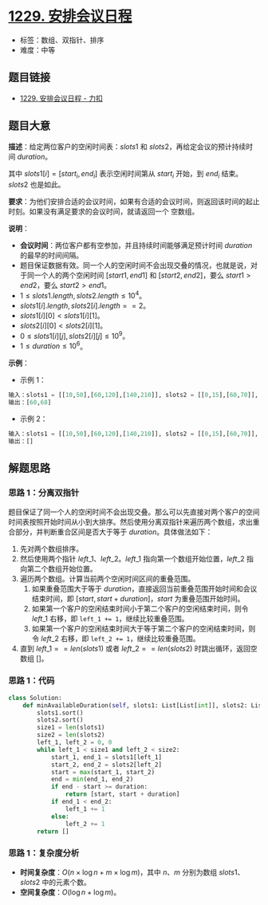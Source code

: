 # [1229. 安排会议日程](https://leetcode.cn/problems/meeting-scheduler/)

- 标签：数组、双指针、排序
- 难度：中等

## 题目链接

- [1229. 安排会议日程 - 力扣](https://leetcode.cn/problems/meeting-scheduler/)

## 题目大意

**描述**：给定两位客户的空闲时间表：$slots1$ 和 $slots2$，再给定会议的预计持续时间 $duration$。

其中 $slots1[i] = [start_i, end_i]$ 表示空闲时间第从 $start_i$ 开始，到 $end_i$ 结束。$slots2$ 也是如此。

**要求**：为他们安排合适的会议时间，如果有合适的会议时间，则返回该时间的起止时刻。如果没有满足要求的会议时间，就请返回一个 空数组。

**说明**：

- **会议时间**：两位客户都有空参加，并且持续时间能够满足预计时间 $duration$ 的最早的时间间隔。
- 题目保证数据有效。同一个人的空闲时间不会出现交叠的情况，也就是说，对于同一个人的两个空闲时间 $[start1, end1]$ 和 $[start2, end2]$，要么 $start1 > end2$，要么 $start2 > end1$。
- $1 \le slots1.length, slots2.length \le 10^4$。
- $slots1[i].length, slots2[i].length == 2$。
- $slots1[i][0] < slots1[i][1]$。
- $slots2[i][0] < slots2[i][1]$。
- $0 \le slots1[i][j], slots2[i][j] \le 10^9$。
- $1 \le duration \le 10^6$。

**示例**：

- 示例 1：

```python
输入：slots1 = [[10,50],[60,120],[140,210]], slots2 = [[0,15],[60,70]], duration = 8
输出：[60,68]
```

- 示例 2：

```python
输入：slots1 = [[10,50],[60,120],[140,210]], slots2 = [[0,15],[60,70]], duration = 12
输出：[]
```

## 解题思路

### 思路 1：分离双指针

题目保证了同一个人的空闲时间不会出现交叠。那么可以先直接对两个客户的空间时间表按照开始时间从小到大排序。然后使用分离双指针来遍历两个数组，求出重合部分，并判断重合区间是否大于等于 $duration$。具体做法如下：

1. 先对两个数组排序。
2. 然后使用两个指针 $left\_1$、$left\_2$。$left\_1$ 指向第一个数组开始位置，$left\_2$ 指向第二个数组开始位置。
3. 遍历两个数组。计算当前两个空闲时间区间的重叠范围。
   1. 如果重叠范围大于等于 $duration$，直接返回当前重叠范围开始时间和会议结束时间，即 $[start, start + duration]$，$start$ 为重叠范围开始时间。
   2. 如果第一个客户的空闲结束时间小于第二个客户的空闲结束时间，则令 $left\_1$ 右移，即 `left_1 += 1`，继续比较重叠范围。
   3. 如果第一个客户的空闲结束时间大于等于第二个客户的空闲结束时间，则令 $left\_2$ 右移，即 `left_2 += 1`，继续比较重叠范围。
4. 直到 $left\_1 == len(slots1)$ 或者 $left\_2 == len(slots2)$ 时跳出循环，返回空数组 $[]$。

### 思路 1：代码

```python
class Solution:
    def minAvailableDuration(self, slots1: List[List[int]], slots2: List[List[int]], duration: int) -> List[int]:
        slots1.sort()
        slots2.sort()
        size1 = len(slots1)
        size2 = len(slots2)
        left_1, left_2 = 0, 0
        while left_1 < size1 and left_2 < size2:
            start_1, end_1 = slots1[left_1]
            start_2, end_2 = slots2[left_2]
            start = max(start_1, start_2)
            end = min(end_1, end_2)
            if end - start >= duration:
                return [start, start + duration]
            if end_1 < end_2:
                left_1 += 1
            else:
                left_2 += 1
        return []
```

### 思路 1：复杂度分析

- **时间复杂度**：$O(n \times \log n + m \times \log m)$，其中 $n$、$m$ 分别为数组 $slots1$、$slots2$  中的元素个数。
- **空间复杂度**：$O(\log n + \log m)$。

